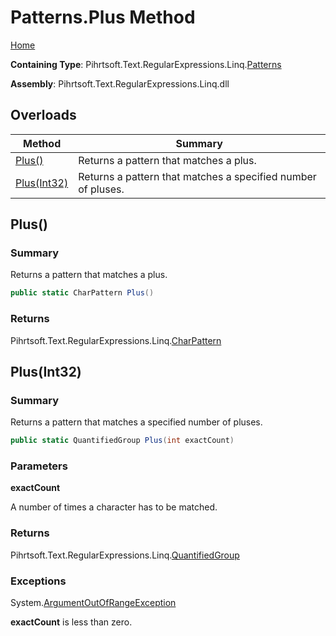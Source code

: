 # Patterns\.Plus Method

[Home](../../../../../../README.md)

**Containing Type**: Pihrtsoft\.Text\.RegularExpressions\.Linq\.[Patterns](../README.md)

**Assembly**: Pihrtsoft\.Text\.RegularExpressions\.Linq\.dll

## Overloads

| Method | Summary |
| ------ | ------- |
| [Plus()](#Pihrtsoft_Text_RegularExpressions_Linq_Patterns_Plus) | Returns a pattern that matches a plus\. |
| [Plus(Int32)](#Pihrtsoft_Text_RegularExpressions_Linq_Patterns_Plus_System_Int32_) | Returns a pattern that matches a specified number of pluses\. |

## Plus\(\) <a name="Pihrtsoft_Text_RegularExpressions_Linq_Patterns_Plus"></a>

### Summary

Returns a pattern that matches a plus\.

```csharp
public static CharPattern Plus()
```

### Returns

Pihrtsoft\.Text\.RegularExpressions\.Linq\.[CharPattern](../../CharPattern/README.md)

## Plus\(Int32\) <a name="Pihrtsoft_Text_RegularExpressions_Linq_Patterns_Plus_System_Int32_"></a>

### Summary

Returns a pattern that matches a specified number of pluses\.

```csharp
public static QuantifiedGroup Plus(int exactCount)
```

### Parameters

**exactCount**

A number of times a character has to be matched\.

### Returns

Pihrtsoft\.Text\.RegularExpressions\.Linq\.[QuantifiedGroup](../../QuantifiedGroup/README.md)

### Exceptions

System\.[ArgumentOutOfRangeException](https://docs.microsoft.com/en-us/dotnet/api/system.argumentoutofrangeexception)

**exactCount** is less than zero\.

